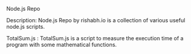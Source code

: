 Node.js Repo 

Description: Node.js Repo by rishabh.io is a collection of various useful node.js scripts. 

TotalSum.js : TotalSum.js is a script to measure the execution time of a program with some mathematical functions. 